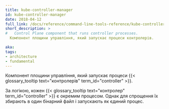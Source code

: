 ```yaml
---
title: kube-controller-manager
id: kube-controller-manager
date: 2018-04-12
full_link: /docs/reference/command-line-tools-reference/kube-controller-manager/
short_description: >
#   Control Plane component that runs controller processes.
  Компонент площини управління, який запускає процеси контролерів.

aka: 
tags:
- architecture
- fundamental
---
```

<!-- Control Plane component that runs {{< glossary_tooltip text="controller" term_id="controller" >}} processes. -->
Компонент площини управління, який запускає процеси {{< glossary_tooltip text="контролерів" term_id="controller" >}}.

<!--more-->

<!-- Logically, each {{< glossary_tooltip text="controller" term_id="controller" >}} is a separate process, but to reduce complexity, they are all compiled into a single binary and run in a single process. -->
За логікою, кожен {{< glossary_tooltip text="контролер" term_id="controller" >}} є окремим процесом. Однак для спрощення їх збирають в один бінарний файл і запускають як єдиний процес.